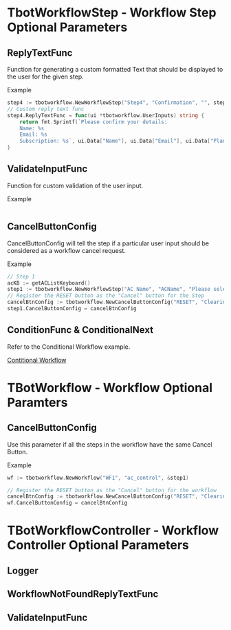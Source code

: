 # TbotWorkflowStep - Workflow Step Optional Parameters
## ReplyTextFunc
Function for generating a custom formatted Text that should be displayed to the user for the given step.

Example
```go
step4 := tbotworkflow.NewWorkflowStep("Step4", "Confirmation", "", step4KB)
// Custom reply text func
step4.ReplyTextFunc = func(ui *tbotworkflow.UserInputs) string {
	return fmt.Sprintf(`Please confirm your details:
	Name: %s
	Email: %s
	Subscription: %s`, ui.Data["Name"], ui.Data["Email"], ui.Data["Plan"])
}
```

## ValidateInputFunc
Function for custom validation of the user input.

Example
```go
```

## CancelButtonConfig
CancelButtonConfig will tell the step if a particular user input should be considered as a workflow cancel request.

Example
```go
// Step 1
acKB := getACListKeyboard()
step1 := tbotworkflow.NewWorkflowStep("AC Name", "ACName", "Please select an AC to control", acKB)
// Register the RESET button as the "Cancel" button for the Step
cancelBtnConfig := tbotworkflow.NewCancelButtonConfig("RESET", "Clearing all input. Please start again")
step1.CancelButtonConfig = cancelBtnConfig
```

## ConditionFunc & ConditionalNext
Refer to the Conditional Workflow example.

[Contitional Workflow](https://github.com/hbbtekademy/tbotworkflow/tree/main/examples/ConditionalWorkflow)

# TBotWorkflow - Workflow Optional Paramters
## CancelButtonConfig
Use this parameter if all the steps in the workflow have the same Cancel Button.

Example
```go
wf := tbotworkflow.NewWorkflow("WF1", "ac_control", &step1)

// Register the RESET button as the "Cancel" button for the workflow
cancelBtnConfig := tbotworkflow.NewCancelButtonConfig("RESET", "Clearing all input. Please start again")
wf.CancelButtonConfig = cancelBtnConfig
```

# TBotWorkflowController - Workflow Controller Optional Parameters
## Logger

## WorkflowNotFoundReplyTextFunc

## ValidateInputFunc
